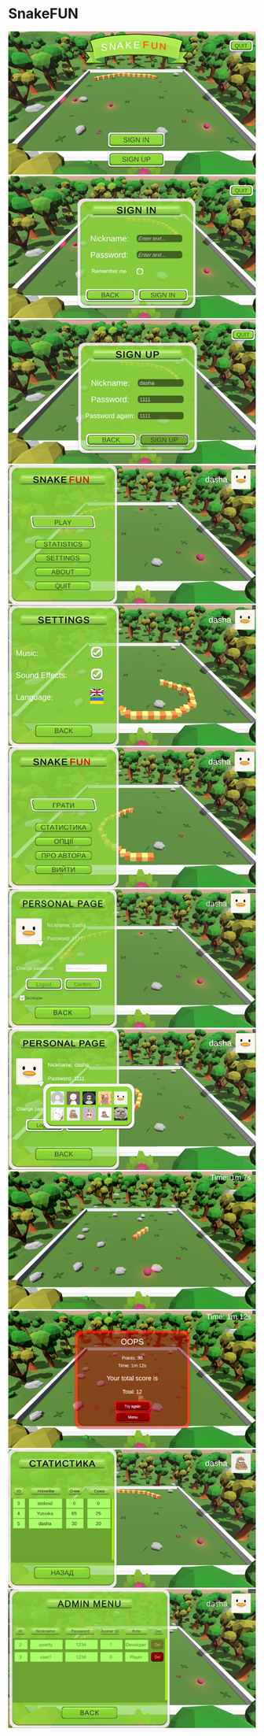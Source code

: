 # SnakeFUN
<img src = "Assets/Screenshots/menu.png"> </img>
<img src = "Assets/Screenshots/sign_in.png"> </img>
<img src = "Assets/Screenshots/sign_up.png"> </img>
<img src = "Assets/Screenshots/game_menu.png"> </img>
<img src = "Assets/Screenshots/settings.png"> </img>
<img src = "Assets/Screenshots/menu_ua.png"> </img>
<img src = "Assets/Screenshots/personal_page_1.png"> </img>
<img src = "Assets/Screenshots/personal_page_2.png"> </img>
<img src = "Assets/Screenshots/gameplay.png"> </img>
<img src = "Assets/Screenshots/end_menu.png"> </img>
<img src = "Assets/Screenshots/statistics.png"> </img>
<img src = "Assets/Screenshots/admin_panel.png"> </img>
